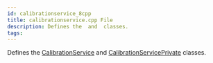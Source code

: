```yaml
---
id: calibrationservice_8cpp
title: calibrationservice.cpp File
description: Defines the  and  classes.
tags:
---
```

Defines the [CalibrationService](classCalibrationService) and [CalibrationServicePrivate](classCalibrationServicePrivate) classes.
